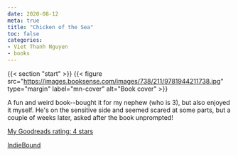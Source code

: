 ```yaml
---
date: 2020-08-12
meta: true
title: "Chicken of the Sea"
toc: false
categories:
- Viet Thanh Nguyen
- books
---
```


{{< section "start" >}}
{{< figure src="https://images.booksense.com/images/738/211/9781944211738.jpg" type="margin" label="mn-cover" alt="Book cover" >}}

A fun and weird book--bought it for my nephew (who is 3), but also enjoyed it myself. He's on the sensitive side and seemed scared at some parts, but a couple of weeks later, asked after the book unprompted!

[My Goodreads rating: 4 stars](https://www.goodreads.com/review/show/3455164330)  

[IndieBound](https://www.indiebound.org/book/9781944211738)
